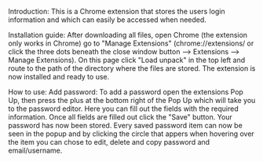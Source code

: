 Introduction:
This is a Chrome extension that stores the users login information and which can easily be accessed when needed.

Installation guide:
After downloading all files, open Chrome (the extension only works in Chrome) go to "Manage Extensions" (chrome://extensions/ or click the three dots beneath the close window button --> Extensions --> Manage Extensions). On this page click "Load unpack" in the top left and route to the path of the directory where the files are stored. The extension is now installed and ready to use.

How to use:
Add password: To add a password open the extensions Pop Up, then press the plus at the bottom right of the Pop Up which will take you to the password editor. Here you can fill out the fields with the required information. Once all fields are filled out click the "Save" button. Your password has now been stored. Every saved password item can now be seen in the popup and by clicking the circle that appers when hovering over the item you can chose to edit, delete and copy password and email/username.
